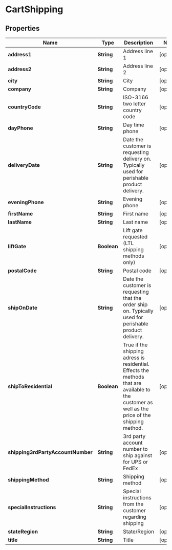 

# CartShipping


## Properties

| Name | Type | Description | Notes |
|------------ | ------------- | ------------- | -------------|
|**address1** | **String** | Address line 1 |  [optional] |
|**address2** | **String** | Address line 2 |  [optional] |
|**city** | **String** | City |  [optional] |
|**company** | **String** | Company |  [optional] |
|**countryCode** | **String** | ISO-3166 two letter country code |  [optional] |
|**dayPhone** | **String** | Day time phone |  [optional] |
|**deliveryDate** | **String** | Date the customer is requesting delivery on. Typically used for perishable product delivery. |  [optional] |
|**eveningPhone** | **String** | Evening phone |  [optional] |
|**firstName** | **String** | First name |  [optional] |
|**lastName** | **String** | Last name |  [optional] |
|**liftGate** | **Boolean** | Lift gate requested (LTL shipping methods only) |  [optional] |
|**postalCode** | **String** | Postal code |  [optional] |
|**shipOnDate** | **String** | Date the customer is requesting that the order ship on.  Typically used for perishable product delivery. |  [optional] |
|**shipToResidential** | **Boolean** | True if the shipping adress is residential.  Effects the methods that are available to the customer as well as the price of the shipping method. |  [optional] |
|**shipping3rdPartyAccountNumber** | **String** | 3rd party account number to ship against for UPS or FedEx |  [optional] |
|**shippingMethod** | **String** | Shipping method |  [optional] |
|**specialInstructions** | **String** | Special instructions from the customer regarding shipping |  [optional] |
|**stateRegion** | **String** | State/Region |  [optional] |
|**title** | **String** | Title |  [optional] |



